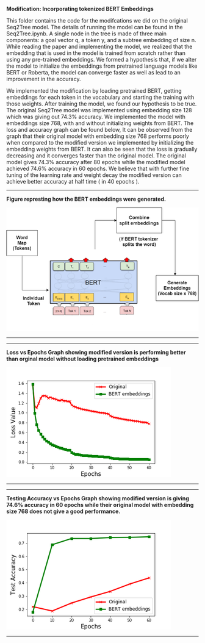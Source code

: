 **Modification: Incorporating tokenized BERT Embeddings**

This folder contains the code for the modifcations we did on the original Seq2Tree model. The details of running the model can be found in the Seq2Tree.ipynb. A single node in the tree is made of three main components: a goal vector q, a token y, and a subtree embedding of size n. While reading the paper and implementing the model, we realized that the embedding that is used in the model is trained from scratch rather than using any pre-trained embeddings. We formed a hypothesis that, if we alter the model to initialize the embeddings from pretrained language models like BERT or Roberta, the model can converge faster as well as lead to an improvement in the accuracy. 

We implemented the modification by loading pretrained BERT, getting embeddings for each token in the vocabulary and starting the training with those weights. After training the model, we found our hypothesis to be true. The original Seq2Tree model was implemented using embedding size 128 which was giving out 74.3% accuracy. We implemented the model with embeddings size 768, with and without initializing weights from BERT. The loss and accuracy graph can be found below, It can  be observed from the graph that their original model with embedding size 768 performs poorly when compared to the modified version we implemented by initializing the embedding weights from BERT. It can also be seen that the loss is gradually decreasing and it converges faster than the original model. The original model gives 74.3% accuracy after 80 epochs while the modified model achieved 74.6% accuracy in 60 epochs. We believe that with further fine tuning of the learning rate and weight decay the modified version can achieve better accuracy at half time ( in 40 epochs ). 


---
**Figure represting how the BERT embeddings were generated.**

![](./img/arch.png)

---


---
**Loss vs Epochs Graph showing modified version is performing better than orginal model without loading pretrained embeddings**

![](./img/loss_vs_epochs.png)

---

---
**Testing Accuracy vs Epochs Graph showing modified version is giving 74.6% accuracy in 60 epochs while their original model with embedding size 768 does not give a good performance.**

![](./img/acc_vs_epoch.png)

---


